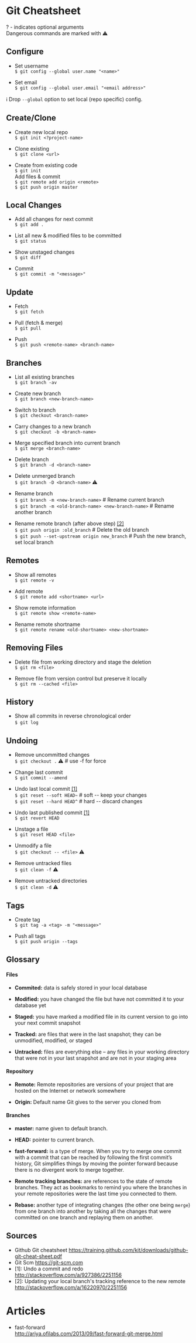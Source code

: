 # Git Cheatsheet

? - indicates optional arguments <br>
Dangerous commands are marked with :warning:

## Configure

- Set username <br>
`$ git config --global user.name "<name>"`

- Set email <br>
`$ git config --global user.email "<email address>"`

:information_source: Drop `--global` option to set local (repo specific) config.

## Create/Clone

- Create new local repo <br>
`$ git init <?project-name>`

- Clone existing  <br>
`$ git clone <url>` <br>

- Create from existing code  <br>
`$ git init` <br>
Add files & commit <br>
`$ git remote add origin <remote>` <br>
`$ git push origin master` <br>

## Local Changes

- Add all changes for next commit <br>
`$ git add .` <br>

- List all new & modified files to be committed <br>
`$ git status` <br>

- Show unstaged changes <br>
`$ git diff` <br>

- Commit <br>
`$ git commit -m "<message>"` <br>

## Update

- Fetch <br>
`$ git fetch` <br>

- Pull (fetch & merge) <br>
`$ git pull` <br>

- Push <br>
`$ git push <remote-name> <branch-name>` <br>

## Branches

- List all existing branches <br>
`$ git branch -av` <br>

- Create new branch <br>
`$ git branch <new-branch-name>` <br>

- Switch to branch <br>
`$ git checkout <branch-name>` <br>

- Carry changes to a new branch <br>
`$ git checkout -b <branch-name>` <br>

- Merge specified branch into current branch <br>
`$ git merge <branch-name>` <br>

- Delete branch <br>
`$ git branch -d <branch-name>` <br>

- Delete unmerged branch <br>
`$ git branch -D <branch-name>` :warning: <br> 

- Rename branch <br>
`$ git branch -m <new-branch-name>` # Rename current branch <br>
`$ git branch -m <old-branch-name> <new-branch-name>` # Rename another branch <br>

- Rename remote branch (after above step) <a href="#sources">[2]</a> <br>
`$ git push origin :old_branch`                 # Delete the old branch <br>
`$ git push --set-upstream origin new_branch`   # Push the new branch, set local branch <br>

## Remotes

- Show all remotes <br>
`$ git remote -v` <br>

- Add remote <br>
`$ git remote add <shortname> <url>` <br>

- Show remote information <br>
`$ git remote show <remote-name>` <br>

- Rename remote shortname <br>
`$ git remote rename <old-shortname> <new-shortname>` <br>

## Removing Files

- Delete file from working directory and stage the deletion <br>
`$ git rm <file>` <br>

- Remove file from version control but preserve it locally <br>
`$ git rm --cached <file>` <br>

## History

- Show all commits in reverse chronological order <br>
`$ git log` <br>

## Undoing

- Remove uncommitted changes <br>
`$ git checkout .` :warning: # use -f for force <br>

- Change last commit <br>
`$ git commit --amend` <br>

- Undo last local commit <a href="#sources">[1]</a> <br>
`$ git reset --soft HEAD~` # soft -- keep your changes<br>
`$ git reset --hard HEAD^` # hard -- discard changes<br>

- Undo last published commit <a href="#sources">[1]</a> <br>
`$ git revert HEAD` <br>

- Unstage a file <br>
`$ git reset HEAD <file>` <br>

- Unmodify a file <br>
`$ git checkout -- <file>` :warning:<br>

- Remove untracked files <br>
`$ git clean -f` :warning:<br>

- Remove untracked directories <br>
`$ git clean -d` :warning:<br>

## Tags

- Create tag <br>
`$ git tag -a <tag> -m "<message>"` 

- Push all tags <br>
`$ git push origin --tags`

## Glossary

#### Files

- **Commited:** data is safely stored in your local database
 
- **Modified:** you have changed the file but have not committed it to your database yet
 
- **Staged:** you have marked a modified file in its current version to go into your next commit snapshot

- **Tracked:** are files that were in the last snapshot; they can be unmodified, modified, or staged 
 
- **Untracked:** files are everything else – any files in your working directory that were not in your last snapshot and are not in your staging area
 
#### Repository

- **Remote:** Remote repositories are versions of your project that are hosted on the Internet or network somewhere
 
- **Origin:** Default name Git gives to the server you cloned from

#### Branches

- **master:** name given to default branch.
 
- **HEAD:** pointer to current branch.

- **fast-forward:** is a type of merge. When you try to merge one commit with a commit that can be reached by following the first commit’s history, Git simplifies things by moving the pointer forward because there is no divergent work to merge together.

- **Remote tracking branches:** are references to the state of remote branches. They act as bookmarks to remind you where the branches in your remote repositories were the last time you connected to them.

- **Rebase:** another type of integrating changes (the other one being `merge`) from one branch into another by taking all the changes that were committed on one branch and replaying them on another.

## Sources
- Github Git cheatsheet https://training.github.com/kit/downloads/github-git-cheat-sheet.pdf
- Git Scm https://git-scm.com
- [1]: Undo a commit and redo http://stackoverflow.com/a/927386/2251156
- [2]: Updating your local branch's tracking reference to the new remote http://stackoverflow.com/a/16220970/2251156
 
# Articles

- fast-forward <br>
  http://ariya.ofilabs.com/2013/09/fast-forward-git-merge.html

